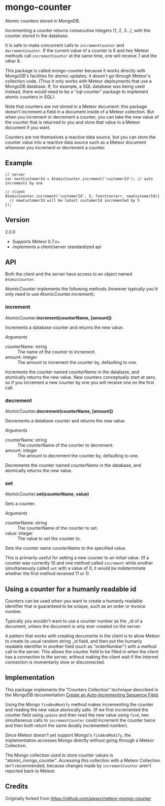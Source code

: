 
# mongo-counter

Atomic counters stored in MongoDB.

Incrementing a counter returns consecutive integers (1, 2, 3...), with
the counter stored in the database.

It is safe to make concurrent calls to `incrementCounter` and
`decrementCounter`.  If the current value of a counter is 6 and two
Meteor methods call `incrementCounter` at the same time, one will
receive 7 and the other 8.

This package is called <i>mongo</i>-counter because it works directly
with MongoDB's facilities for atomic updates; it doesn't go through
Meteor's collection code.  (Thus it only works with Meteor deployments
that use a MongoDB database.  If, for example, a SQL database was
being used instead, there would need to be a "sql-counter" package to
implement atomic counters in SQL).

Note that counters are *not* stored in a Meteor document: this package
doesn't increment a field in a document inside of a Meteor collection.
But when you increment or decrement a counter, you can take the new
value of the counter that is returned to you and store that value in a
Meteor document if you want.

Counters are not themselves a reactive data source, but you can store
the counter value into a reactive data source such as a Meteor
document whenever you increment or decrement a counter.

## Example

```
// server
var nextCustomerId = AtomicCounter.increment('customerId'); // auto increments by one
```

```
// client
AtomicCounter.increment('customerId', 5, function(err, newCustomerId){
  // newCustomerId will be latest customerId incremented by 5
});
```

## Version

2.0.0

- Supports Meteor 0.7.x+
- implements a client/server standardized api


## API

Both the client and the server have access to an object named `AtomicCounter`.

AtomicCounter implements the following methods (however typically you'd only need to use AtomicCounter.increment):


### increment

AtomicCounter.**increment(counterName, [amount])**

Increments a database counter and returns the new value.

*Arguments*

<dl>
  <dt>counterName: string</dt>
  <dd>The name of the counter to increment.</dd>

  <dt>amount: integer</dt>
  <dd>The amount to increment the counter by, defaulting to one.</dd>
</dl>

Increments the counter named *counterName* in the database, and atomically
returns the new value.  New counters conceptually start at zero, so if
you increment a new counter by one you will receive one on the first
call.


### decrement

AtomicCounter.**decrement(counterName, [amount])**

Decrements a database counter and returns the new value.

*Arguments*

<dl>
  <dt>counterName: string</dt>
  <dd>The counterName of the counter to decrement.</dd>

  <dt>amount: integer</dt>
  <dd>The amount to decrement the counter by, defaulting to one.</dd>
</dl>

Decrements the counter named *counterName* in the database, and atomically
returns the new value.


### set

AtomicCounter.**set(counterName, value)**

Sets a counter.

*Arguments*

<dl>
  <dt>counterName: string</dt>
  <dd>The counterName of the counter to set.</dd>

  <dt>value: integer</dt>
  <dd>The value to set the counter to.</dd>
</dl>

Sets the counter name *counterName* to the specified value.

This is primarily useful for setting a new counter to an initial
value.  (If a counter was currently 10 and one method called
`increment` while another simultaneously called `set`
with a value of 0, it would be indeterminate whether the first method
received 11 or 1).


## Using a counter for a humanly readable id

Counters can be used when you want to create a humanly readable
identifier that is guaranteed to be unique, such as an order or
invoice number.

Typically you wouldn't want to use a counter number as the _id of a
document, unless the document is only ever created on the server.

A pattern that works with creating documents in the client is to allow
Meteor to create its usual random string _id field, and then put the
humanly readable identifier in another field (such as "orderNumber")
with a method call to the server.  This allows the counter field to be
filled in when the client has a connection to the server, without
making the client wait if the Internet connection is momentarily slow
or disconnected.


## Implementation

This package implements the "Counters Collection" technique described
in the MongoDB documentation
[Create an Auto-Incrementing Sequence Field](http://docs.mongodb.org/manual/tutorial/create-an-auto-incrementing-field/#a-counters-collection).

Using the Mongo `findAndModify` method makes incrementing the counter
and reading the new value atomically safe.  (If we first incremented
the counter field using `update` and then read the new value using
`find`, two simultaneous calls to `incrementCounter` could increment
the counter twice and then both return the same doubly incremented
number).

Since Meteor doesn't yet support Mongo's `findAndModify`, the
implementation accesses Mongo directly without going through a Meteor
Collection.

The Mongo collection used to store counter values is
"atomic_mongo_counter".  Accessing this collection with
a Meteor Collection isn't recommended, because changes made by
`incrementCounter` aren't reported back to Meteor.

## Credits

Originally forked from https://github.com/awwx/meteor-mongo-counter